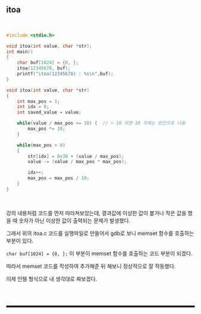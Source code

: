 ## itoa

<br>

```c
#include <stdio.h>

void itoa(int value, char *str);
int main()
{
    char buf[1024] = {0, };
    itoa(12345678, buf);
    printf("itoa(12345678) : %s\n",buf);
}

void itoa(int value, char *str)
{
    int max_pos = 1;
    int idx = 0;
    int saved_value = value;

    while(value / max_pos >= 10) {  // > 10 이면 10 자체는 빈칸으로 나옴
        max_pos *= 10;
    }

    while(max_pos > 0)
    {
        str[idx] = 0x30 + (value / max_pos);
        value -= (value / max_pos * max_pos);

        idx++;
        max_pos = max_pos / 10;
    }
}
```

<br>

강의 내용처럼 코드를 먼저 따라쳐보았는데, 결과값에 이상한 값이 붙거나 작은 값을 했을 때 숫자가 아닌 이상한 값이 출력되는 문제가 발생했다.

그래서 위의 itoa.c 코드를 실행파일로 만들어서 gdb로 보니 memset 함수를 호출하는 부분이 있다.

```char buf[1024] = {0, };``` 이 부분이 memset 함수를 호출하는 코드 부분이 되겠다.

따라서 memset 코드를 작성하여 추가해준 뒤 해보니 정상적으로 잘 작동했다.

이제 인텔 형식으로 내 생각대로 짜보겠다.

<br><br>
<hr style="border: 2px solid;">
<br><br>
